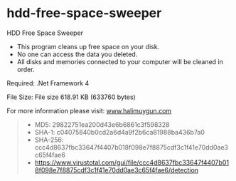 # hdd-free-space-sweeper

HDD Free Space Sweeper

 - This program cleans up free space on your disk.
 - No one can access the data you deleted.
 - All disks and memories connected to your computer will be cleaned in order.

Required: .Net Framework 4 

File Size: File size	618.91 KB (633760 bytes)

For more information please visit: www.halimuygun.com

> - MD5:	29822751ea200d43e6b6861c3f598328
> - SHA-1:	c04075840b0cd2a6d4a9f2b6ca81988ba436b7a0
> - SHA-256:	ccc4d8637fbc33647f4407b018f098e7f8875cdf3c1f41e70dd0ae3c65f4fae6
> - https://www.virustotal.com/gui/file/ccc4d8637fbc33647f4407b018f098e7f8875cdf3c1f41e70dd0ae3c65f4fae6/detection
